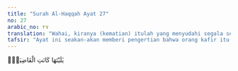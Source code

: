 ```yaml
---
title: "Surah Al-Haqqah Ayat 27"
no: 27
arabic_no: ٢٧
translation: "Wahai, kiranya (kematian) itulah yang menyudahi segala sesuatu. "
tafsir: "Ayat ini seakan-akan memberi pengertian bahwa orang kafir itu tidak mengetahui sedikit pun bahwa akan terjadi hari Kiamat, akan terjadi kehidupan setelah mati, yang waktu itu amal baik dibalas pahala yang berlipat ganda sedang perbuatan jahat dibalasi dengan siksa yang pedih. Oleh karena itu, mereka berkata, \"Alangkah baiknya seandainya mati yang telah menimpa diriku di dunia dahulu, merupakan akhir seluruh kehidupanku, tidak dibangkitkan lagi seperti sekarang, sehingga aku tidak menemui penderitaan yang berat.\"\n\nTetapi sebenarnya orang kafir itu telah mengetahui dengan yakin selama mereka hidup di dunia akan adanya hari seperti ini. Memang demikianlah sifat-sifat orang kafir yang selalu mengingkari keyakinan mereka. \n\nDan (ingatlah) ketika Tuhanmu mengeluarkan dari sulbi (tulang belakang) anak cucu Adam keturunan mereka dan Allah mengambil kesaksian terhadap roh mereka (seraya berfirman), \"Bukankah Aku ini Tuhanmu?\" Mereka menjawab, \"Betul (Engkau Tuhan kami), kami bersaksi.\" (Kami lakukan yang demikian itu) agar di hari Kiamat kamu tidak mengatakan, \"Sesungguhnya ketika itu kami lengah terhadap ini.\" (al-A'raf/7: 172)\n\nMereka mengharapkan urusan mereka selesai semua dengan kematian, semata-mata karena takut disiksa, bukan karena tidak mengetahui bahwa akan ada hari Kiamat dan hari penghisaban."
---
```

يٰلَيْتَهَا كَانَتِ الْقَاضِيَةَۚ